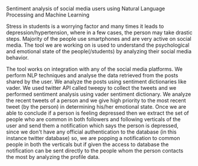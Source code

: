 Sentiment analysis of social media users using Natural Language Processing and Machine Learning

Stress in students is a worrying factor and many times it leads to depression/hypertension, where in a few cases, the person may take drastic steps. Majority of the people use smartphones and are very active on social media. The tool we are working on is used to understand the psychological and emotional state of the people(/students) by analyzing their social media behavior.

The tool works on integration with any of the social media platforms. We perform NLP techniques and analyse the data retrieved from the posts shared by the user. We analyze the posts using sentiment dictionaries like vader.  We used twitter API called tweepy to collect the tweets and we performed sentiment analysis using vader sentiment dictionary. We analyze the recent tweets of a person and we give high priority to the most recent tweet (by the person) in determining his/her  emotional state. Once we are able to conclude if a person is feeling depressed then we extract the set of people who are common in both followers and following verticals of the user and send them a notification which says the person is depressed, since we don't have any official authentication to the database (in this instance twitter database)  so, we are popping a notification to common people in both the verticals but if given the access to database the notification can be sent directly to the people whom the person contacts the most by analyzing the profile data.

